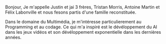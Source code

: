 Bonjour, Je m'appelle Justin et jai 3 frères, Tristan Morris, Antoine Martin et Félix Labonville et nous fesons partis d'une famille reconstituée.

Dans le domaine du Multimédia, je m'intéresse particulierement au Programming et au codage. Ce qui m'a inspiré est le dévéloppement du AI dans les jeux vidéos et son dévéloppement exponentielle dans les dernières années.


